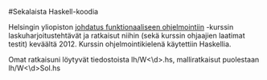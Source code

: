 #Sekalaista Haskell-koodia

Helsingin yliopiston [johdatus funktionaaliseen ohjelmointiin](https://www.cs.helsinki.fi/courses/582315/2012/k/k/1) -kurssin laskuharjoitustehtävät ja ratkaisut niihin (sekä kurssin ohjaajien laatimat testit) keväältä 2012. Kurssin ohjelmointikielenä käytettiin Haskellia.

Omat ratkaisuni löytyvät tiedostoista lh/W<\d>.hs, malliratkaisut puolestaan lh/W<\d>Sol.hs

